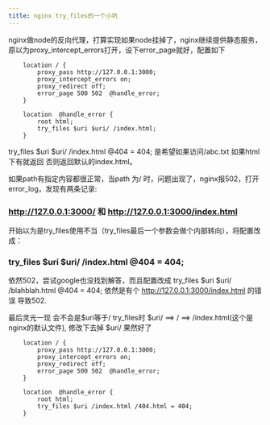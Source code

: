 ```yaml
---
title: nginx try_files的一个小坑 
---
```


nginx做node的反向代理，打算实现如果node挂掉了，nginx继续提供静态服务，原以为proxy_intercept_errors打开，设下error_page就好，配置如下

```nginx
    location / {
        proxy_pass http://127.0.0.1:3000;
        proxy_intercept_errors on;
        proxy_redirect off;
        error_page 500 502  @handle_error;
    }

    location  @handle_error {
        root html;
        try_files $uri $uri/ /index.html;
    }
```

  try_files $uri $uri/ /index.html @404 = 404; 是希望如果访问/abc.txt 如果html下有就返回 否则返回默认的index.html。 <br/> 

如果path有指定内容都很正常，当path 为/ 时，问题出现了，nginx报502，打开error_log，发现有两条记录:  

### http://127.0.0.1:3000/ 和 http://127.0.0.1:3000/index.html  <br/>  

  开始以为是try_files使用不当（try_files最后一个参数会做个内部转向），将配置改成：<br/>

### try_files $uri $uri/ /index.html @404 = 404;  <br/>

  依然502，尝试google也没找到解答，而且配置改成  try_files $uri $uri/ /blahblah.html @404 = 404; 依然是有个 http://127.0.0.1:3000/index.html
的错误 导致502.  <br/>

  最后灵光一现 会不会是$uri等于/ try_files时 $uri/ ==> / ==> /index.html(这个是nginx的默认文件), 修改下去掉 $uri/ 果然好了  <br/>



```nginx
    location / {
        proxy_pass http://127.0.0.1:3000;
        proxy_intercept_errors on;
        proxy_redirect off;
        error_page 500 502  @handle_error;
    }

    location  @handle_error {
        root html;
        try_files $uri /index.html /404.html = 404;
    }
```

